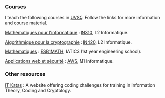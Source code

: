 ### Courses

I teach the following courses in [UVSQ](http://www.uvsq.fr/). Follow
the links for more information and course material.

[Mathématiques pour l'informatique][IN310]
: [IN310][IN310], L2 Informatique.

[Algorithmique pour la cryptographie][IN420]
: [IN420][IN420], L2 Informatique.

[Mathématiques][ESB1MATH]
: [ESB1MATH][ESB1MATH], IATIC3 (1st year engineering school).

[Applications web et sécurité][AWS]
: [AWS][AWS], M1 Informatique.

### Other resources
      
[IT Katas](http://it-katas.defeo.lu/ "IT Katas")
: A website offering coding challenges for training in Information Theory, Coding and Cryptology.


[AWS]: http://was.defeo.lu/ "AWS"
[IN310]: http://in310.defeo.lu/ "IN310"
[IN420]: http://in420.defeo.lu/ "IN420"
[ESB1MATH]: http://defeo.lu/esb1math "ESB1MATH"